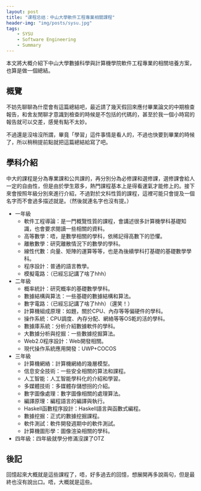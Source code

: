 ```yaml
---
layout: post
title: "课程总结：中山大學軟件工程專業相關課程"
header-img: "img/posts/sysu.jpg"
tags:
    - SYSU
    - Software Engineering
    - Summary
---
```



本文將大概介紹下中山大學數據科學與計算機學院軟件工程專業的相關培養方案，也算是做一個總結。

<!--more-->

## 概覽

不妨先聊聊為什麼會有這篇總結吧，最近請了幾天假回來應付畢業論文的中期檢查報告，和舍友閒聊才意識到檢查的時候是不包括的代碼的，甚至於我一個小時寫的報告就可以交差，感覺有點不太妙。

不過還是沒啥沒所謂，畢竟「學習」這件事情是看人的，不過也快要到畢業的時候了，所以稍稍提前點就把這篇總結給寫了吧。

## 學科介紹

中大的課程是分為專業課和公共課的，再分別分為必修課和選修課，選修課會給人一定的自由性，但是由於學生眾多，熱門課程基本上是得看運氣才能修上的。接下來會按照年級分別來進行介紹，不過對於文科性質的課程，這裡可能只會提及一個名字而不會過多描述就是。（然後就連名字也沒有提。）

+ 一年級
    + 軟件工程導論：是一門概覽性質的課程，會講述很多計算機學科基礎知識，也會要求閱讀一些相關的資料。
    + 高等數學：唔，是數學相關的學科，依稀記得高數下的恐懼。
    + 離散數學：研究離散情況下的數學的學科。
    + 線性代數：向量、矩陣的運算等等，也是為後續學科打基礎的基礎數學學科。
    + 程序設計：普通的語言教學。
    + 模擬電路：（已經忘記講了啥了hhh）
+ 二年級
    + 概率統計：研究概率的基礎數學學科。
    + 數據結構與算法：一些基礎的數據結構和算法。
    + 數字電路：（已經忘記講了啥了hhh）（還笑！）
    + 計算機組成原理：如題，關於CPU、內存等等偏硬件的學科。
    + 操作系統：CPU調度、內存分配、網絡等等OS乾的活的學科。
    + 數據庫系統：分析介紹數據軟件的學科。
    + 大數據分析與挖掘：一些數據挖掘算法。
    + Web2.0程序設計：Web開發相關。
    + 現代操作系統應用開發：UWP+COCOS
+ 三年級
    + 計算機網絡：計算機網絡的幾層模型。
    + 信息安全技術：一些安全相關的算法和課程。
    + 人工智能：人工智能學科化的介紹和學習。
    + 多媒體技術：多媒體存儲想拐的介紹。
    + 數字圖像處理：數字圖像相關的處理算法。
    + 編譯原理：編程語言的編譯與執行。
    + Haskell函數程序設計：Haskell語言與函數式編程。
    + 數據挖掘：正式的數據挖掘課程。
    + 軟件測試：軟件開發週期中的軟件測試。
    + 計算機圖形學：圖像渲染相關的學科。
+ 四年級：四年級就學分修滿沒課了OTZ

## 後記

回憶起來大概就是這些課程了，唔，好多過去的回憶，想展開再多說兩句，但是最終也沒有說出口。唔，大概就是這些。